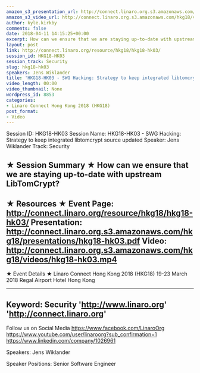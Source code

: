 ```yaml
---
amazon_s3_presentation_url: http://connect.linaro.org.s3.amazonaws.com/hkg18/presentations/hkg18-hk03.pdf
amazon_s3_video_url: http://connect.linaro.org.s3.amazonaws.com/hkg18/videos/hkg18-hk03.mp4
author: kyle.kirkby
comments: false
date: 2018-04-11 14:15:25+00:00
excerpt: How can we ensure that we are staying up-to-date with upstream LibTomCrypt?
layout: post
link: http://connect.linaro.org/resource/hkg18/hkg18-hk03/
session_id: HKG18-HK03
session_track: Security
slug: hkg18-hk03
speakers: Jens Wiklander
title: 'HKG18-HK03 - SWG Hacking: Strategy to keep integrated libtomcrypt source updated'
video_length: 00:00
video_thumbnail: None
wordpress_id: 8853
categories:
- Linaro Connect Hong Kong 2018 (HKG18)
post_format:
- Video
---
```


Session ID: HKG18-HK03
Session Name: HKG18-HK03 - SWG Hacking: Strategy to keep integrated libtomcrypt source updated
Speaker: Jens Wiklander
Track: Security


★ Session Summary ★
How can we ensure that we are staying up-to-date with upstream LibTomCrypt?
---------------------------------------------------
★ Resources ★
Event Page: http://connect.linaro.org/resource/hkg18/hkg18-hk03/
Presentation: http://connect.linaro.org.s3.amazonaws.com/hkg18/presentations/hkg18-hk03.pdf
Video: http://connect.linaro.org.s3.amazonaws.com/hkg18/videos/hkg18-hk03.mp4
 ---------------------------------------------------
★ Event Details ★
Linaro Connect Hong Kong 2018 (HKG18)
19-23 March 2018 
Regal Airport Hotel Hong Kong

---------------------------------------------------
Keyword: Security
'http://www.linaro.org'
'http://connect.linaro.org'
---------------------------------------------------
Follow us on Social Media
https://www.facebook.com/LinaroOrg
https://www.youtube.com/user/linaroorg?sub_confirmation=1
https://www.linkedin.com/company/1026961

Speakers: Jens Wiklander

Speaker Positions: Senior Software Engineer


